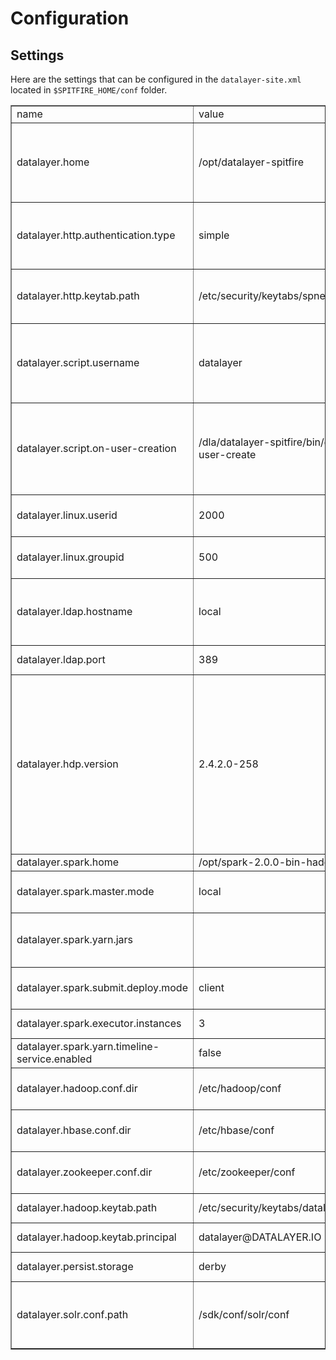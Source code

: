 # Configuration

## Settings

Here are the settings that can be configured in the `datalayer-site.xml` located in `$SPITFIRE_HOME/conf` folder.

<table border="1"><tbody><tr><td>name</td><td>value</td><td>description</td></tr><tr><td><a name="datalayer.home">datalayer.home</a></td><td>/opt/datalayer-spitfire</td><td>
      The home folder of the Datalayer Spitfire distribution.
      ${datalayer.home}/bin should contain the executable scripts.
    </td></tr><tr><td><a name="datalayer.http.authentication.type">datalayer.http.authentication.type</a></td><td>simple</td><td>
      Defines authentication used for HTTP endpoint.
      Supported values are: simple | kerberos
    </td></tr><tr><td><a name="datalayer.http.keytab.path">datalayer.http.keytab.path</a></td><td>/etc/security/keytabs/spnego.keytab</td><td>
      The keytab path to use for HTTP SPNEGO authentication.
    </td></tr><tr><td><a name="datalayer.script.username">datalayer.script.username</a></td><td>datalayer</td><td>
      The linux username to be used when launching scripts such as ${datalayer.script.on-user-creation}.
    </td></tr><tr><td><a name="datalayer.script.on-user-creation">datalayer.script.on-user-creation</a></td><td>/dla/datalayer-spitfire/bin/datalayer-user-create</td><td>
      Script called by Spitfire on user creation.
      Parameters are:
      $1=username $2=uid $3=gid $4=ldap-hostname $5=ldap-port
    </td></tr><tr><td><a name="datalayer.linux.userid">datalayer.linux.userid</a></td><td>2000</td><td>
      The inital linux user id to use when creating a user.
    </td></tr><tr><td><a name="datalayer.linux.groupid">datalayer.linux.groupid</a></td><td>500</td><td>
      The inital linux group id to use when creating a user.
    </td></tr><tr><td><a name="datalayer.ldap.hostname">datalayer.ldap.hostname</a></td><td>local</td><td>
      The LDAP hostname to use when creating a user ('local' means you don't want to use LDAP).
    </td></tr><tr><td><a name="datalayer.ldap.port">datalayer.ldap.port</a></td><td>389</td><td>
      The LDAP port to use when creating a user.
    </td></tr><tr><td><a name="datalayer.hdp.version">datalayer.hdp.version</a></td><td>2.4.2.0-258</td><td>
      The Hortonworks HDP release number (you will find it listing the HDFS /hdp/apps folder (hdfs dfs -ls /hdp/apps).
      This is needed to add properties when launching a Spark REPL on that specific Hortonworks Hadoop deployment
      when working in YARN mode.
    </td></tr><tr><td><a name="datalayer.spark.home">datalayer.spark.home</a></td><td>/opt/spark-2.0.0-bin-hadoop2.7</td><td>
      Spark Home.
    </td></tr><tr><td><a name="datalayer.spark.master.mode">datalayer.spark.master.mode</a></td><td>local</td><td>
      The Master mode for Spark (e.g. local[*], yarn-client, mesos).
    </td></tr><tr><td><a name="datalayer.spark.yarn.jars">datalayer.spark.yarn.jars</a></td><td></td><td>
      The jars to be added in the Spark application classpath running on YARN.
    </td></tr><tr><td><a name="datalayer.spark.submit.deploy.mode">datalayer.spark.submit.deploy.mode</a></td><td>client</td><td>
      The Deploy Mode for Spark (client or server).
    </td></tr><tr><td><a name="datalayer.spark.executor.instances">datalayer.spark.executor.instances</a></td><td>3</td><td>
      The number of Spark executors.
    </td></tr><tr><td><a name="datalayer.spark.yarn.timeline-service.enabled">datalayer.spark.yarn.timeline-service.enabled</a></td><td>false</td><td>
    </td></tr><tr><td><a name="datalayer.hadoop.conf.dir">datalayer.hadoop.conf.dir</a></td><td>/etc/hadoop/conf</td><td>
      The Hadoop Configuration Directory.
    </td></tr><tr><td><a name="datalayer.hbase.conf.dir">datalayer.hbase.conf.dir</a></td><td>/etc/hbase/conf</td><td>
      The HBase Configuration Directory.
    </td></tr><tr><td><a name="datalayer.zookeeper.conf.dir">datalayer.zookeeper.conf.dir</a></td><td>/etc/zookeeper/conf</td><td>
      The Zookeeper Configuration Directory.
    </td></tr><tr><td><a name="datalayer.hadoop.keytab.path">datalayer.hadoop.keytab.path</a></td><td>/etc/security/keytabs/datalayer.keytab</td><td>
      The keytab to use for Kerberos clusters.
    </td></tr><tr><td><a name="datalayer.hadoop.keytab.principal">datalayer.hadoop.keytab.principal</a></td><td>datalayer@DATALAYER.IO</td><td>
      The keytab principal for Kerberos clusters.
    </td></tr><tr><td><a name="datalayer.persist.storage">datalayer.persist.storage</a></td><td>derby</td><td>
      The type of storage to use: derby | hbase
    </td></tr><tr><td><a name="datalayer.solr.conf.path">datalayer.solr.conf.path</a></td><td>/sdk/conf/solr/conf</td><td>
      The absolute directory path that contains the solr config to be uploaded to zookeeper.
    </td></tr></tbody></table>
    